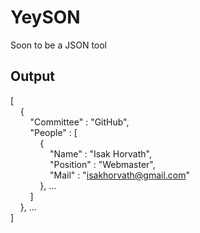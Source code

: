 # YeySON
Soon to be a JSON tool

## Output
[<br/>
&nbsp;&nbsp;&nbsp;&nbsp;{<br/>
&nbsp;&nbsp;&nbsp;&nbsp;&nbsp;&nbsp;&nbsp;&nbsp;"Committee" : "GitHub",<br/>
&nbsp;&nbsp;&nbsp;&nbsp;&nbsp;&nbsp;&nbsp;&nbsp;"People" : [<br/>
&nbsp;&nbsp;&nbsp;&nbsp;&nbsp;&nbsp;&nbsp;&nbsp;&nbsp;&nbsp;&nbsp;&nbsp;{<br/>
&nbsp;&nbsp;&nbsp;&nbsp;&nbsp;&nbsp;&nbsp;&nbsp;&nbsp;&nbsp;&nbsp;&nbsp;&nbsp;&nbsp;&nbsp;&nbsp;"Name" : "Isak Horvath",<br/>
&nbsp;&nbsp;&nbsp;&nbsp;&nbsp;&nbsp;&nbsp;&nbsp;&nbsp;&nbsp;&nbsp;&nbsp;&nbsp;&nbsp;&nbsp;&nbsp;"Position" : "Webmaster",<br/>
&nbsp;&nbsp;&nbsp;&nbsp;&nbsp;&nbsp;&nbsp;&nbsp;&nbsp;&nbsp;&nbsp;&nbsp;&nbsp;&nbsp;&nbsp;&nbsp;"Mail" : "isakhorvath@gmail.com"<br/>
&nbsp;&nbsp;&nbsp;&nbsp;&nbsp;&nbsp;&nbsp;&nbsp;&nbsp;&nbsp;&nbsp;&nbsp;}, ...<br/>
&nbsp;&nbsp;&nbsp;&nbsp;&nbsp;&nbsp;&nbsp;&nbsp;]<br/>
&nbsp;&nbsp;&nbsp;&nbsp;}, ...<br/>
]

